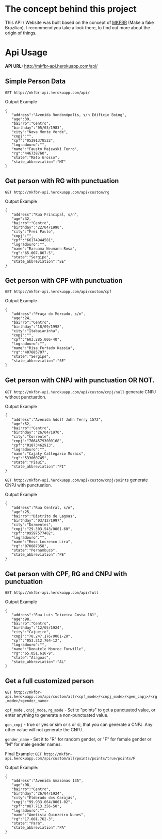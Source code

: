 # The concept behind this project
This API / Website was built based on the concept of [MKFBR](https://github.com/darkmathew/make_a_fake_brazilian) (Make a fake Brazilian). I recommend you take a look there, to find out more about the origin of things.

# Api Usage
**API URL:** http://mkfbr-api.herokuapp.com/api/ 

##  Simple Person Data
`GET http://mkfbr-api.herokuapp.com/api/`

Output Example
```
{
   "address":"Avenida Rondonópolis, s/n Edifício Boing",
   "age":39,
   "bairro":"Centro",
   "birthday":"05/03/1983",
   "city":"Nova Monte Verde",
   "cnpj":"",
   "cpf":"05291378522",
   "logradouro":"",
   "name":"Fausto Majewski Ferro",
   "rg":"446738760",
   "state":"Mato Grosso",
   "state_abbreviation":"MT"
}
```
## Get person with RG with punctuation
`GET http://mkfbr-api.herokuapp.com/api/custom/rg`

Output Example
```
{
   "address":"Rua Principal, s/n",
   "age":32,
   "bairro":"Centro",
   "birthday":"22/04/1990",
   "city":"Frei Paulo",
   "cnpj":"",
   "cpf":"66174944581",
   "logradouro":"",
   "name":"Raruama Neumann Rosa",
   "rg":"65.007.867-5",
   "state":"Sergipe",
   "state_abbreviation":"SE"
}
```
## Get person with CPF with punctuation
`GET http://mkfbr-api.herokuapp.com/api/custom/cpf`

Output Example
```
{
   "address":"Praça do Mercado, s/n",
   "age":24,
   "bairro":"Centro",
   "birthday":"18/09/1998",
   "city":"Itabaianinha",
   "cnpj":"",
   "cpf":"603.285.006-40",
   "logradouro":"",
   "name":"Risa Furtado Kassia",
   "rg":"407685707",
   "state":"Sergipe",
   "state_abbreviation":"SE"
}
```

## Get person with CNPJ with punctuation OR NOT.

 `GET http://mkfbr-api.herokuapp.com/api/custom/cnpj/null`  generate CNPJ without punctuation.

Output Example
```
{
   "address":"Avenida Adolf John Terry 1572",
   "age":52,
   "bairro":"Centro",
   "birthday":"26/04/1970",
   "city":"Corrente",
   "cnpj":"76645793000168",
   "cpf":"01873462913",
   "logradouro":"",
   "name":"Cajaty Callegario Morais",
   "rg":"533060745",
   "state":"Piauí",
   "state_abbreviation":"PI"
}
```

`GET http://mkfbr-api.herokuapp.com/api/custom/cnpj/points`  generate CNPJ with punctuation.

Output Example
```
{
   "address":"Rua Central, s/n",
   "age":25,
   "bairro":"Distrito de Lagoas",
   "birthday":"03/12/1997",
   "city":"Dormentes",
   "cnpj":"29.303.543/0001-60",
   "cpf":"09597577402",
   "logradouro":"",
   "name":"Ross Lourenco Lira",
   "rg":"070687358",
   "state":"Pernambuco",
   "state_abbreviation":"PE"
}
```



## Get person with CPF, RG and CNPJ with punctuation 
`GET http://mkfbr-api.herokuapp.com/api/full`

Output Example
```
{
   "address":"Rua Luis Teixeira Costa 181",
   "age":98,
   "bairro":"Centro",
   "birthday":"12/05/1924",
   "city":"Cajueiro",
   "cnpj":"70.247.176/0001-28",
   "cpf":"053.212.764-12",
   "logradouro":"",
   "name":"Donatelo Monroe Forwille",
   "rg":"65.051.610-9",
   "state":"Alagoas",
   "state_abbreviation":"AL"
}
```

## Get a full customized person
`GET http://mkfbr-api.herokuapp.com/api/custom/all/<cpf_mode>/<cnpj_mode>/<gen_cnpj>/<rg_mode>/<gender_name>`

`cpf_mode` , `cnpj_mode`, `rg_mode`   - Set to "points" to get a punctuated value, or enter anything to generate a non-punctuated value.

`gen_cnpj` - true or yes or sim or s or si, that you can generate a CNPJ. Any other value will not generate the CNPJ.

`gender_name` - Set it to "R" for random gender, or "F" for female gender or "M" for male gender names.

Final Example: `GET http://mkfbr-api.herokuapp.com/api/custom/all/points/points/true/points/F`

Output Example: 
```
{
   "address":"Avenida Amazonas 135",
   "age":98,
   "bairro":"Centro",
   "birthday":"26/04/1924",
   "city":"Eldorado dos Carajás",
   "cnpj":"99.933.064/0001-02",
   "cpf":"087.713.356-50",
   "logradouro":"",
   "name":"Ametista Quinzeiro Nunes",
   "rg":"17.601.762-3",
   "state":"Pará",
   "state_abbreviation":"PA"
}
```